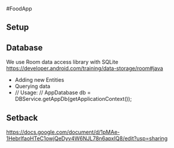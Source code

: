 #FoodApp


## Setup


## Database

We use Room data access library with SQLite https://developer.android.com/training/data-storage/room#java

- Adding new Entities
- Querying data
- // Usage:
  // AppDatabase db = DBService.getAppDb(getApplicationContext());

## Setback
https://docs.google.com/document/d/1pMAe-1HebrIfaoHTeC1owjQeDyv4W6NJL78n6apxIQ8/edit?usp=sharing
